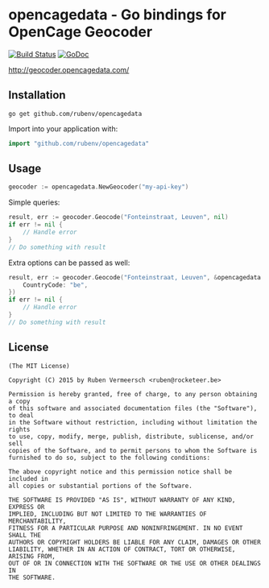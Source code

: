 # opencagedata - Go bindings for OpenCage Geocoder

[![Build Status](https://travis-ci.org/rubenv/opencagedata.svg?branch=master)](https://travis-ci.org/rubenv/opencagedata) [![GoDoc](https://godoc.org/github.com/rubenv/opencagedata?status.png)](https://godoc.org/github.com/rubenv/opencagedata)

http://geocoder.opencagedata.com/

## Installation
```
go get github.com/rubenv/opencagedata
```

Import into your application with:

```go
import "github.com/rubenv/opencagedata"
```

## Usage

```go
geocoder := opencagedata.NewGeocoder("my-api-key")
```

Simple queries:
```go
result, err := geocoder.Geocode("Fonteinstraat, Leuven", nil)
if err != nil {
    // Handle error
}
// Do something with result
```

Extra options can be passed as well:
```go
result, err := geocoder.Geocode("Fonteinstraat, Leuven", &opencagedata.GeocodeParams{
    CountryCode: "be",
})
if err != nil {
    // Handle error
}
// Do something with result
```

## License

    (The MIT License)

    Copyright (C) 2015 by Ruben Vermeersch <ruben@rocketeer.be>

    Permission is hereby granted, free of charge, to any person obtaining a copy
    of this software and associated documentation files (the "Software"), to deal
    in the Software without restriction, including without limitation the rights
    to use, copy, modify, merge, publish, distribute, sublicense, and/or sell
    copies of the Software, and to permit persons to whom the Software is
    furnished to do so, subject to the following conditions:

    The above copyright notice and this permission notice shall be included in
    all copies or substantial portions of the Software.

    THE SOFTWARE IS PROVIDED "AS IS", WITHOUT WARRANTY OF ANY KIND, EXPRESS OR
    IMPLIED, INCLUDING BUT NOT LIMITED TO THE WARRANTIES OF MERCHANTABILITY,
    FITNESS FOR A PARTICULAR PURPOSE AND NONINFRINGEMENT. IN NO EVENT SHALL THE
    AUTHORS OR COPYRIGHT HOLDERS BE LIABLE FOR ANY CLAIM, DAMAGES OR OTHER
    LIABILITY, WHETHER IN AN ACTION OF CONTRACT, TORT OR OTHERWISE, ARISING FROM,
    OUT OF OR IN CONNECTION WITH THE SOFTWARE OR THE USE OR OTHER DEALINGS IN
    THE SOFTWARE.
